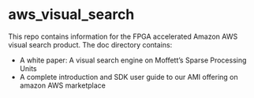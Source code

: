 # aws_visual_search
This repo contains information for the FPGA accelerated Amazon AWS visual search product.
The doc directory contains:
 - A white paper: A visual search engine on Moffett’s Sparse Processing Units
 - A complete introduction and SDK user guide to our AMI offering on amazon AWS marketplace
